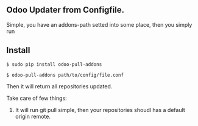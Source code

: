 Odoo Updater from Configfile.
---

Simple, you have an addons-path setted into some place, then you simply run

## Install

```
$ sudo pip install odoo-pull-addons
```

```
$ odoo-pull-addons path/to/config/file.conf
```

Then it will return all repositories updated.

Take care of few things:

1. It will run git pull simple, then your repositories shoudl has a default
   origin remote.
